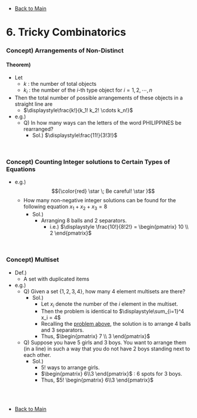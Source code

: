 - [Back to Main](../main.md)

# 6. Tricky Combinatorics

### Concept) Arrangements of Non-Distinct
#### Theorem)
- Let
  - $`k`$ : the number of total objects
  - $`k_i`$ : the number of the $`i`$-th type object for $`i=1,2,\cdots, n`$
- Then the total number of possible arrangements of these objects in a straight line are
  - $`\displaystyle\frac{k!}{k_1! k_2! \cdots k_n!}`$
- e.g.)
  - Q) In how many ways can the letters of the word PHILIPPINES be rearranged?
    - Sol.) $`\displaystyle\frac{11!}{3!3!}`$

<br>

### Concept) Counting Integer solutions to Certain Types of Equations
- e.g.) $${\color{red} \star \; Be careful! \star }$$
  - How many non-negative integer solutions can be found for the following equation $`x_1+x_2+x_3=8`$
    - Sol.)
      - Arranging 8 balls and 2 separators.
        - i.e.) $`\displaystyle \frac{10!}{8!2!} = \begin{pmatrix} 10 \\ 2 \end{pmatrix}`$

<br>

### Concept) Multiset
- Def.)
  - A set with duplicated items
- e.g.)
  - Q) Given a set $`\{1,2,3,4\}`$, how many 4 element multisets are there?
    - Sol.)
      - Let $`x_i`$ denote the number of the $`i`$ element in the multiset.
      - Then the problem is identical to $`\displaystyle\sum_{i=1}^4 x_i = 4`$
      - Recalling the [problem above](#concept-counting-integer-solutions-to-certain-types-of-equations), the solution is to arrange 4 balls and 3 separators.
      - Thus, $`\begin{pmatrix} 7 \\ 3 \end{pmatrix}`$ 
  - Q) Suppose you have 5 girls and 3 boys. You want to arrange them (in a line) in such a way that you do not have 2 boys standing next to each other.
    - Sol.)
      - $`5!`$ ways to arrange girls.
      - $`\begin{pmatrix} 6\\3 \end{pmatrix}`$ : 6 spots for 3 boys.
      - Thus, $`5! \begin{pmatrix} 6\\3 \end{pmatrix}`$



<br><br>

- [Back to Main](../main.md)